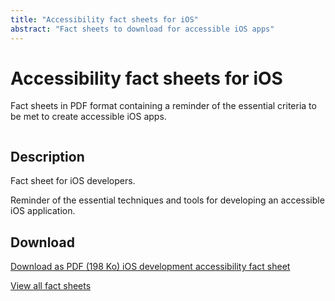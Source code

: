 ```yaml
---
title: "Accessibility fact sheets for iOS"
abstract: "Fact sheets to download for accessible iOS apps"
---
```


# Accessibility fact sheets for iOS

Fact sheets in PDF format containing a reminder of the essential criteria to be met to create accessible iOS apps.

<div class="row">
  <div class="col-3">
    <p class="border-end">
      <img src="../../../articles/images/memos/memo-ios.png" alt="">
    </p>
  </div>
  <div class="col-xl-9">  
    <h2 id="desc-ios">Description</h2>
    <p>Fact sheet for iOS developers.<p>
    <p>Reminder of the essential techniques and tools for developing an accessible iOS application.</p>
    <h2 id="tele-ios">Download</h2>
    <p>      
      <a href="../../../res/memos/ios/Fact-sheet-iOS-Orange.pdf" class="btn btn-secondary">
        Download as PDF (198 Ko)
        <span class="visually-hidden">iOS development accessibility fact sheet</span>
      </a>
    </p>
  </div>
</div>

[View all fact sheets](../../../articles/fact-sheet-accessibility/)
